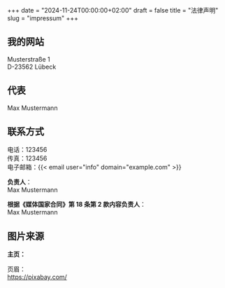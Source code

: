 +++
date = "2024-11-24T00:00:00+02:00"
draft = false
title = "法律声明"
slug = "impressum"
+++

## 我的网站

Musterstraße 1  
D-23562 Lübeck

## 代表

Max Mustermann

## 联系方式

电话：123456  
传真：123456  
电子邮箱：{{< email user="info" domain="example.com" >}}

**负责人**：  
Max Mustermann

**根据《媒体国家合同》第 18 条第 2 款内容负责人**：  
Max Mustermann

## 图片来源

**主页：**

页眉：  
https://pixabay.com/
